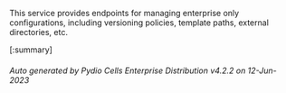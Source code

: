 






This service provides endpoints for managing enterprise only configurations, including versioning policies, template paths, external directories, etc.

[:summary]

###### Auto generated by Pydio Cells Enterprise Distribution v4.2.2 on 12-Jun-2023

